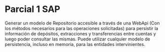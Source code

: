 # Parcial 1 SAP

Generar un modelo de Repositorio accesible a través de una WebApi (Con los métodos necesarios para las operaciones solicitadas) para persistir la información de depósitos, extracciones y transferencias entre cuentas y luego poder consultar las mismas. Puede utilizar cualquier modelo de persistencia, incluso en memoria, para las entidades intervinientes.
